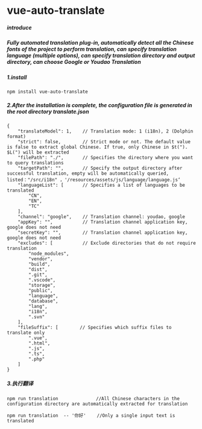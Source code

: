 # vue-auto-translate

##### introduce
##### Fully automated translation plug-in, automatically detect all the Chinese fonts of the project to perform translation, can specify translation language (multiple options), can specify translation directory and output directory, can choose Google or Youdao Translation

##### 1.install
```
npm install vue-auto-translate
```

##### 2.After the installation is complete, the configuration file is generated in the root directory translate.json
```
{
    "translateModel": 1,    // Translation mode: 1 (i18n), 2 (Dolphin format)
    "strict": false,        // Strict mode or not. The default value is false to extract global Chinese. If true, only Chinese in $t("). $L(") will be extracted
    "filePath": "./",       // Specifies the directory where you want to query translations
    "targetPath": "",       // Specify the output directory after successful translation, empty will be automatically queried, listed："/src/i18n" ，'/resources/assets/js/language/language.js‘
    "languageList": [       // Specifies a list of languages to be translated
        "CN",
        "EN",
        "TC"
    ],
    "channel": "google",    // Translation channel: youdao, google
    "appKey": "",           // Translation channel application key, google does not need
    "secretKey": "",        // Translation channel application key, google does not need
    "excludes": [           // Exclude directories that do not require translation
        "node_modules",
        "vendor",
        "build",
        "dist",
        ".git",
        ".vscode",
        "storage",
        "public",
        "language",
        "database",
        "lang",
        "i18n",
        ".svn"
    ],
    "fileSuffix": [        // Specifies which suffix files to translate only
        ".vue",
        ".html",
        ".js",
        ".ts",
        ".php"
    ]
}
```

##### 3.执行翻译
```
npm run translation              //All Chinese characters in the configuration directory are automatically extracted for translation

npm run translation  -- '你好'    //Only a single input text is translated
```

